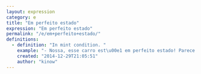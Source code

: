 ```yaml
---
layout: expression
category: e
title: "Em perfeito estado"
expression: "Em perfeito estado"
permalink: "/e/em+perfeito+estado/"
definitions:
  - definition: "In mint condition. "
    example: "- Nossa, esse carro est\u00e1 em perfeito estado! Parece novo."
    created: "2014-12-29T21:05:51"
    author: "kinow"
---
```

